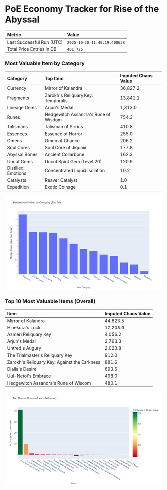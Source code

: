 # PoE Economy Tracker for Rise of the Abyssal

<!-- START_MAINTENANCE -->
| Metric | Value |
|:---|:---|
| Last Successful Run (UTC) | `2025-10-20 11:40:19.400658` |
| Total Price Entries in DB | `461,726` |

<!-- END_MAINTENANCE -->

<!-- START_DATAFRAME_DEBUG -->
<!-- END_DATAFRAME_DEBUG -->

<!-- START_CATEGORY_ANALYSIS -->
### Most Valuable Item by Category
| Category | Top Item | Imputed Chaos Value |
| :--- | :--- | :--- |
| Currency | Mirror of Kalandra | 36,827.2 |
| Fragments | Zarokh's Reliquary Key: Temporalis | 13,841.1 |
| Lineage Gems | Arjun's Medal | 1,313.0 |
| Runes | Hedgewitch Assandra's Rune of Wisdom | 754.3 |
| Talismans | Talisman of Sirrius | 410.8 |
| Essences | Essence of Horror | 255.0 |
| Omens | Omen of Chance | 206.2 |
| Soul Cores | Soul Core of Jiquani | 177.8 |
| Abyssal Bones | Ancient Collarbone | 162.3 |
| Uncut Gems | Uncut Spirit Gem (Level 20) | 120.9 |
| Distilled Emotions | Concentrated Liquid Isolation | 10.2 |
| Catalysts | Reaver Catalyst | 1.0 |
| Expedition | Exotic Coinage | 0.1 |


![Category Analysis Chart](charts/category_analysis.png)
<!-- END_ANALYSIS -->

<!-- START_ANALYSIS -->
### Top 10 Most Valuable Items (Overall)
| Item | Imputed Chaos Value |
| :--- | :--- |
| Mirror of Kalandra | 44,823.5 |
| Hinekora's Lock | 17,208.6 |
| Azmeri Reliquary Key | 4,056.2 |
| Arjun's Medal | 3,763.3 |
| Uhtred's Augury | 2,023.8 |
| The Trialmaster's Reliquary Key | 912.0 |
| Zarokh's Reliquary Key: Against the Darkness | 881.6 |
| Dialla's Desire | 693.6 |
| Uul-Netol's Embrace | 498.0 |
| Hedgewitch Assandra's Rune of Wisdom | 480.1 |


![Market Movers Chart](charts/market_movers.png)
<!-- END_ANALYSIS -->
